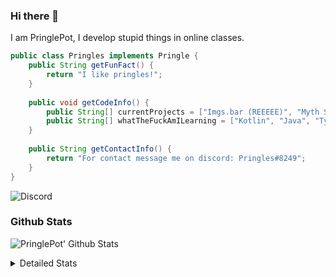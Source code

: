 ### Hi there 👋

I am PringlePot, I develop stupid things in online classes. 

```java
public class Pringles implements Pringle {
    public String getFunFact() {
        return "I like pringles!";
    }
    
    public void getCodeInfo() {
        public String[] currentProjects = ["Imgs.bar (REEEEE)", "Myth Sniper (Dead)"];
        public String[] whatTheFuckAmILearning = ["Kotlin", "Java", "Typescript", "NextJS"];
    }
    
    public String getContactInfo() {
        return "For contact message me on discord: Pringles#8249";
    }
}
```
![Discord](https://discord.c99.nl/widget/theme-1/226911291636318208.png)


### Github Stats
![PringlePot' Github Stats](https://github-readme-stats.vercel.app/api?username=PringlePot&show_icons=true&theme=dark)

<details>
  <summary>Detailed Stats</summary>
    
<!--START_SECTION:waka-->
![Lines of code](https://img.shields.io/badge/From%20Hello%20World%20I%27ve%20Written-94099%20lines%20of%20code-blue)

**🐱 My Github Data** 

> 🏆 414 Contributions in the Year 2021
 > 
> 📦 86.4 kB Used in Github's Storage 
 > 
> 💼 Opted to Hire
 > 
> 📜 7 Public Repositories 
 > 
> 🔑 9 Private Repositories  
 > 
**I'm an Early 🐤** 

```text
🌞 Morning    87 commits     ██████░░░░░░░░░░░░░░░░░░░   24.37% 
🌆 Daytime    138 commits    █████████░░░░░░░░░░░░░░░░   38.66% 
🌃 Evening    132 commits    █████████░░░░░░░░░░░░░░░░   36.97% 
🌙 Night      0 commits      ░░░░░░░░░░░░░░░░░░░░░░░░░   0.0%

```
📅 **I'm Most Productive on Sunday** 

```text
Monday       64 commits     ████░░░░░░░░░░░░░░░░░░░░░   17.93% 
Tuesday      22 commits     █░░░░░░░░░░░░░░░░░░░░░░░░   6.16% 
Wednesday    59 commits     ████░░░░░░░░░░░░░░░░░░░░░   16.53% 
Thursday     53 commits     ███░░░░░░░░░░░░░░░░░░░░░░   14.85% 
Friday       32 commits     ██░░░░░░░░░░░░░░░░░░░░░░░   8.96% 
Saturday     48 commits     ███░░░░░░░░░░░░░░░░░░░░░░   13.45% 
Sunday       79 commits     █████░░░░░░░░░░░░░░░░░░░░   22.13%

```


📊 **This Week I Spent My Time On** 

```text
💬 Programming Languages: 
TypeScript               7 hrs 5 mins        ████████████████████░░░░░   79.87% 
JSON                     37 mins             █░░░░░░░░░░░░░░░░░░░░░░░░   7.0% 
Docker                   36 mins             █░░░░░░░░░░░░░░░░░░░░░░░░   6.88% 
Other                    25 mins             █░░░░░░░░░░░░░░░░░░░░░░░░   4.75% 
JavaScript               5 mins              ░░░░░░░░░░░░░░░░░░░░░░░░░   1.0%

🔥 Editors: 
IntelliJ                 8 hrs 52 mins       █████████████████████████   100.0%

```

**I Mostly Code in Java** 

```text
Java                     5 repos             ████████████░░░░░░░░░░░░░   50.0% 
Python                   1 repo              ██░░░░░░░░░░░░░░░░░░░░░░░   10.0% 
Kotlin                   1 repo              ██░░░░░░░░░░░░░░░░░░░░░░░   10.0% 
CSS                      1 repo              ██░░░░░░░░░░░░░░░░░░░░░░░   10.0% 
JavaScript               1 repo              ██░░░░░░░░░░░░░░░░░░░░░░░   10.0%

```



 Last Updated on 09/07/2021
<!--END_SECTION:waka-->
</details>
